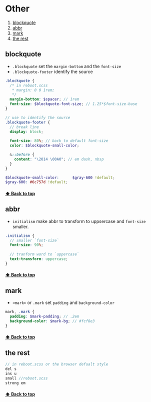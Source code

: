 [0.0]: #Other
[1.0]: #blockquote
[2.0]: #abbr
[3.0]: #mark
[4.0]: #the-rest

# Other
1. [blockquote][1.0]
2. [abbr][2.0]
3. [mark][3.0]
4. [the rest][4.0]
  
## blockquote
* `.blockquote` set the `margin-bottom` and the `font-size` 
* `.blockquote-footer` identify the source
```SCSS
.blockquote {
  /* in reboot.scss
   * margin: 0 0 1rem;
   */
  margin-bottom: $spacer; // 1rem
  font-size: $blockquote-font-size; // 1.25*$font-size-base
}

// use to identify the source
.blockquote-footer {
  // break line
  display: block;
  
  font-size: 80%; // back to default font-size
  color: $blockquote-small-color;

  &::before {
    content: "\2014 \00A0"; // em dash, nbsp
  }
}
```

```SCSS
$blockquote-small-color:      $gray-600 !default;
$gray-600: #6c757d !default;
```
#### [⬆ Back to top][0.0]


## abbr
* `initialism` make abbr to transform to uppsercase and `font-size` smaller.
```SCSS
.initialism {
  // smaller `font-size`
  font-size: 90%;
  
  // tranform word to `uppercase`
  text-transform: uppercase;
}
```
#### [⬆ Back to top][0.0]


## mark
* `<mark>` or `.mark` set `padding` and `background-color`
```SCSS
mark, .mark {
  padding: $mark-padding; // .2em
  background-color: $mark-bg; // #fcf8e3
}
```
#### [⬆ Back to top][0.0]

## the rest
```SCSS
// in reboot.scss or the browser defualt style
del s
ins u
small //reboot.scss
strong em 

```

#### [⬆ Back to top][0.0]